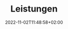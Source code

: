 ---
title: "Leistungen"
date: 2022-11-02T11:48:58+02:00
draft: false
keywords: "Diane Bliessen, Leistungen"
description : "Kleiner Einblick meiner Leistungen"
type: "page"
---